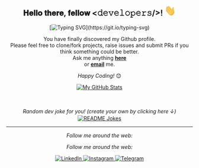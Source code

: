 



<div align="center">
<h2> 𝐇𝐞𝐥𝐥𝐨 𝐭𝐡𝐞𝐫𝐞, 𝐟𝐞𝐥𝐥𝐨𝐰 <𝚍𝚎𝚟𝚎𝚕𝚘𝚙𝚎𝚛𝚜/>! <img src="https://github.com/ABSphreak/ABSphreak/blob/master/gifs/Hi.gif" width="30"></h2>
</div>
<div align="center">
  
[![Typing SVG](https://readme-typing-svg.herokuapp.com?size=20&duration=4000&color=00FF00&center=true&vCenter=true&lines=Hi%2C+I'm+Mahadev+Jagtap;Welcome+to+my+GitHub+Profile!)](https://git.io/typing-svg)

</div>
<div align="center">

You have finally discovered my Github profile. <br>
Please feel free to clone/fork projects, raise issues and submit PRs if you think something could be better. <br>
Ask me anything <a href="https://github.com/MahadevJagtap/MahadevJagtap/issues/new"><b>here</b></a><br>
or <a href="mailto:mmjagtap007@outlook.com"><b>email</b></a> me.

<i>Happy Coding!</i> 😊

</div>

<div align="center">

[![My GitHub Stats](https://github-readme-stats.vercel.app/api?username=MahadevJagtap&include_all_commits=true&count_private=true&show_icons=true&cache_seconds=1800&line_height=20&title_color=7A7ADB&icon_color=2234AE&text_color=D3D3D3&bg_color=0,000000,130F40)](https://github.com/MahadevJagtap)


</br>
</br>
<i>Random dev joke for you! (create your own by clicking here ↓)</i><br>
<a href="https://readme-jokes.vercel.app"><img align="center" src="https://readme-jokes.vercel.app/api?bgColor=%23073b4c&textColor=%2306d6a0&aColor=%2306d6a0&borderColor=%2306d6a0" alt="README Jokes"></a>

---

<i>Follow me around the web:</i><br>

<i>Follow me around the web:</i><br>

<a href="https://www.linkedin.com/in/Mahadev Jagtap" target="_blank">
  <img src="https://img.shields.io/badge/LinkedIn-%230077B5.svg?&style=flat-square&logo=linkedin&logoColor=white" alt="LinkedIn">
</a>
<a href="https://www.instagram.com/imahadxv" target="_blank">
  <img src="https://img.shields.io/badge/Instagram-%23E4405F.svg?&style=flat-square&logo=instagram&logoColor=white" alt="Instagram">
</a>
<a href="https://t.me/@ENG22AM0031" target="_blank">
  <img src="https://img.shields.io/badge/Telegram-2CA5E0?style=flat-square&logo=telegram&logoColor=white" alt="Telegram">
</a>


</div>
